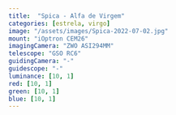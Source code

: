 ```yaml
---
title:  "Spica - Alfa de Virgem"
categories: [estrela, virgo]
image: "/assets/images/Spica-2022-07-02.jpg"
mount: "iOptron CEM26"
imagingCamera: "ZWO ASI294MM"
telescope: "GSO RC6"
guidingCamera: "-"
guidescope: "-"
luminance: [10, 1]
red: [10, 1]
green: [10, 1]
blue: [10, 1]
---
```

